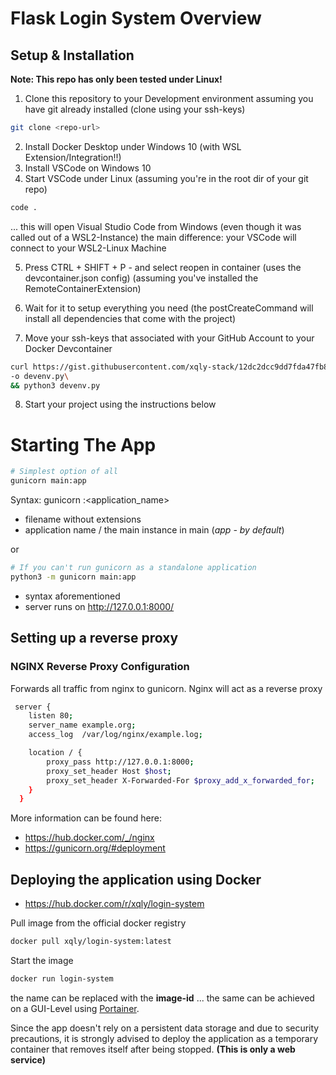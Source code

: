 # Flask Login System Overview

## Setup & Installation

<span>**Note: This repo has only been tested under Linux!**</span>


1. Clone this repository to your Development environment assuming you have git already installed (clone using your ssh-keys) &nbsp;
```bash
git clone <repo-url>
```
2. Install Docker Desktop under Windows 10 (with WSL Extension/Integration!!) &nbsp;
3. Install VSCode on Windows 10 &nbsp;
4. Start VSCode under Linux (assuming you're in the root dir of your git repo) &nbsp;
```bash
code .
```
... this will open Visual Studio Code from Windows (even though it was called out of a WSL2-Instance)
the main difference: your VSCode will connect to your WSL2-Linux Machine &nbsp;

5. Press CTRL + SHIFT + P - and select reopen in container (uses the devcontainer.json config) (assuming you've installed the RemoteContainerExtension) &nbsp;

6. Wait for it to setup everything you need (the postCreateCommand will install all dependencies that come with the project) &nbsp;

7. Move your ssh-keys that associated with your GitHub Account to your Docker Devcontainer
````bash
curl https://gist.githubusercontent.com/xqly-stack/12dc2dcc9dd7fda47fb8d7ae4c38c122/raw/f67fa47f243ecc40c48b035cd6c3e633c2d219a3/devenv.py \
-o devenv.py\
&& python3 devenv.py
````

8. Start your project using the instructions below  &nbsp;

# Starting The App

````bash
# Simplest option of all
gunicorn main:app
````
Syntax: gunicorn <file>:<application_name>
- filename without extensions
- application name / the main instance in main 
  (*app - by default*)

or 

````bash
# If you can't run gunicorn as a standalone application
python3 -m gunicorn main:app
````

- syntax aforementioned
- server runs on http://127.0.0.1:8000/

## Setting up a reverse proxy

### NGINX Reverse Proxy Configuration
Forwards all traffic from nginx to gunicorn.
Nginx will act as a reverse proxy

````bash
 server {
    listen 80;
    server_name example.org;
    access_log  /var/log/nginx/example.log;

    location / {
        proxy_pass http://127.0.0.1:8000;
        proxy_set_header Host $host;
        proxy_set_header X-Forwarded-For $proxy_add_x_forwarded_for;
    }
  }
````
More information can be found here:

- https://hub.docker.com/_/nginx
- https://gunicorn.org/#deployment

## Deploying the application using Docker

- https://hub.docker.com/r/xqly/login-system

Pull image from the official docker registry
````bash
docker pull xqly/login-system:latest
````
Start the image
````bash
docker run login-system
````
the name can be replaced with the **image-id**
... the same can be achieved on a GUI-Level using [Portainer][1].

Since the app doesn't rely on a persistent data storage and due to security precautions, it is strongly advised to deploy the application as a temporary container that removes itself after being stopped. **(This is only a web service)**










[1]: https://www.portainer.io/
